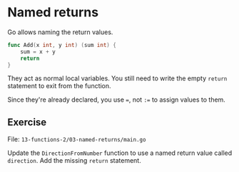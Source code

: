 # Named returns

Go allows naming the return values.

```go
func Add(x int, y int) (sum int) {
	sum = x + y	
	return
}
```

They act as normal local variables.
You still need to write the empty `return` statement to exit from the function.

Since they're already declared, you use `=`, not `:=` to assign values to them.

## Exercise

File: `13-functions-2/03-named-returns/main.go`

Update the `DirectionFromNumber` function to use a named return value called `direction`.
Add the missing `return` statement.